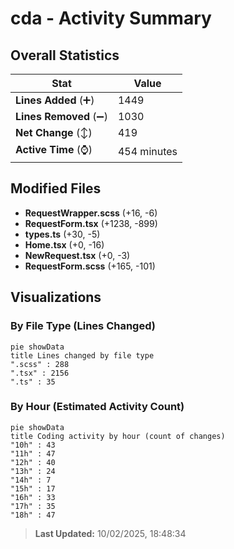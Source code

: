 # cda - Activity Summary 

## Overall Statistics

| Stat                   | Value                                                             |
| ---------------------- | ----------------------------------------------------------------- |
| **Lines Added** (➕)   | 1449                                          |
| **Lines Removed** (➖) | 1030                                        |
| **Net Change** (↕)    | 419                |
| **Active Time** (⌚)   | 454 minutes |


## Modified Files
- **RequestWrapper.scss** (+16, -6)
- **RequestForm.tsx** (+1238, -899)
- **types.ts** (+30, -5)
- **Home.tsx** (+0, -16)
- **NewRequest.tsx** (+0, -3)
- **RequestForm.scss** (+165, -101)

## Visualizations

### By File Type (Lines Changed)

```mermaid
pie showData
title Lines changed by file type
".scss" : 288
".tsx" : 2156
".ts" : 35
```

### By Hour (Estimated Activity Count)

```mermaid
pie showData
title Coding activity by hour (count of changes)
"10h" : 43
"11h" : 47
"12h" : 40
"13h" : 24
"14h" : 7
"15h" : 17
"16h" : 33
"17h" : 35
"18h" : 47
```


> **Last Updated:** 10/02/2025, 18:48:34
